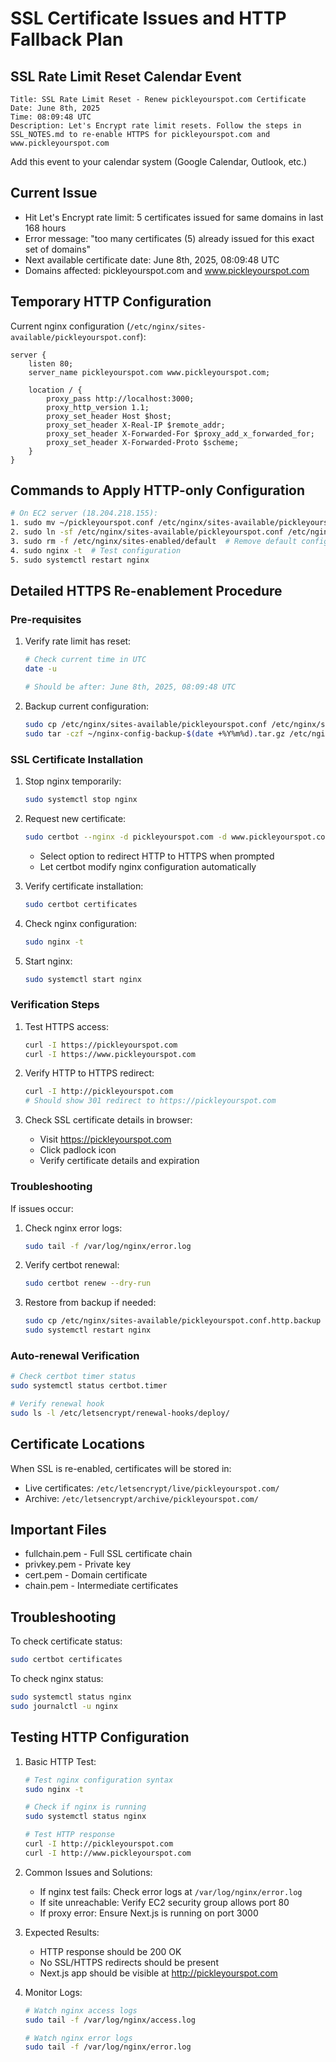 # SSL Certificate Issues and HTTP Fallback Plan

## SSL Rate Limit Reset Calendar Event
```
Title: SSL Rate Limit Reset - Renew pickleyourspot.com Certificate
Date: June 8th, 2025
Time: 08:09:48 UTC
Description: Let's Encrypt rate limit resets. Follow the steps in SSL_NOTES.md to re-enable HTTPS for pickleyourspot.com and www.pickleyourspot.com
```

Add this event to your calendar system (Google Calendar, Outlook, etc.)

## Current Issue
- Hit Let's Encrypt rate limit: 5 certificates issued for same domains in last 168 hours
- Error message: "too many certificates (5) already issued for this exact set of domains"
- Next available certificate date: June 8th, 2025, 08:09:48 UTC
- Domains affected: pickleyourspot.com and www.pickleyourspot.com

## Temporary HTTP Configuration
Current nginx configuration (`/etc/nginx/sites-available/pickleyourspot.conf`):
```nginx
server {
    listen 80;
    server_name pickleyourspot.com www.pickleyourspot.com;

    location / {
        proxy_pass http://localhost:3000;
        proxy_http_version 1.1;
        proxy_set_header Host $host;
        proxy_set_header X-Real-IP $remote_addr;
        proxy_set_header X-Forwarded-For $proxy_add_x_forwarded_for;
        proxy_set_header X-Forwarded-Proto $scheme;
    }
}
```

## Commands to Apply HTTP-only Configuration
```bash
# On EC2 server (18.204.218.155):
1. sudo mv ~/pickleyourspot.conf /etc/nginx/sites-available/pickleyourspot.conf
2. sudo ln -sf /etc/nginx/sites-available/pickleyourspot.conf /etc/nginx/sites-enabled/
3. sudo rm -f /etc/nginx/sites-enabled/default  # Remove default config if exists
4. sudo nginx -t  # Test configuration
5. sudo systemctl restart nginx
```

## Detailed HTTPS Re-enablement Procedure

### Pre-requisites
1. Verify rate limit has reset:
   ```bash
   # Check current time in UTC
   date -u
   
   # Should be after: June 8th, 2025, 08:09:48 UTC
   ```

2. Backup current configuration:
   ```bash
   sudo cp /etc/nginx/sites-available/pickleyourspot.conf /etc/nginx/sites-available/pickleyourspot.conf.http.backup
   sudo tar -czf ~/nginx-config-backup-$(date +%Y%m%d).tar.gz /etc/nginx/
   ```

### SSL Certificate Installation
1. Stop nginx temporarily:
   ```bash
   sudo systemctl stop nginx
   ```

2. Request new certificate:
   ```bash
   sudo certbot --nginx -d pickleyourspot.com -d www.pickleyourspot.com
   ```
   - Select option to redirect HTTP to HTTPS when prompted
   - Let certbot modify nginx configuration automatically

3. Verify certificate installation:
   ```bash
   sudo certbot certificates
   ```

4. Check nginx configuration:
   ```bash
   sudo nginx -t
   ```

5. Start nginx:
   ```bash
   sudo systemctl start nginx
   ```

### Verification Steps
1. Test HTTPS access:
   ```bash
   curl -I https://pickleyourspot.com
   curl -I https://www.pickleyourspot.com
   ```

2. Verify HTTP to HTTPS redirect:
   ```bash
   curl -I http://pickleyourspot.com
   # Should show 301 redirect to https://pickleyourspot.com
   ```

3. Check SSL certificate details in browser:
   - Visit https://pickleyourspot.com
   - Click padlock icon
   - Verify certificate details and expiration

### Troubleshooting
If issues occur:
1. Check nginx error logs:
   ```bash
   sudo tail -f /var/log/nginx/error.log
   ```

2. Verify certbot renewal:
   ```bash
   sudo certbot renew --dry-run
   ```

3. Restore from backup if needed:
   ```bash
   sudo cp /etc/nginx/sites-available/pickleyourspot.conf.http.backup /etc/nginx/sites-available/pickleyourspot.conf
   sudo systemctl restart nginx
   ```

### Auto-renewal Verification
```bash
# Check certbot timer status
sudo systemctl status certbot.timer

# Verify renewal hook
sudo ls -l /etc/letsencrypt/renewal-hooks/deploy/
```

## Certificate Locations
When SSL is re-enabled, certificates will be stored in:
- Live certificates: `/etc/letsencrypt/live/pickleyourspot.com/`
- Archive: `/etc/letsencrypt/archive/pickleyourspot.com/`

## Important Files
- fullchain.pem - Full SSL certificate chain
- privkey.pem - Private key
- cert.pem - Domain certificate
- chain.pem - Intermediate certificates

## Troubleshooting
To check certificate status:
```bash
sudo certbot certificates
```

To check nginx status:
```bash
sudo systemctl status nginx
sudo journalctl -u nginx
```

## Testing HTTP Configuration
1. Basic HTTP Test:
   ```bash
   # Test nginx configuration syntax
   sudo nginx -t
   
   # Check if nginx is running
   sudo systemctl status nginx
   
   # Test HTTP response
   curl -I http://pickleyourspot.com
   curl -I http://www.pickleyourspot.com
   ```

2. Common Issues and Solutions:
   - If nginx test fails: Check error logs at `/var/log/nginx/error.log`
   - If site unreachable: Verify EC2 security group allows port 80
   - If proxy error: Ensure Next.js is running on port 3000

3. Expected Results:
   - HTTP response should be 200 OK
   - No SSL/HTTPS redirects should be present
   - Next.js app should be visible at http://pickleyourspot.com

4. Monitor Logs:
   ```bash
   # Watch nginx access logs
   sudo tail -f /var/log/nginx/access.log
   
   # Watch nginx error logs
   sudo tail -f /var/log/nginx/error.log
   ``` 
